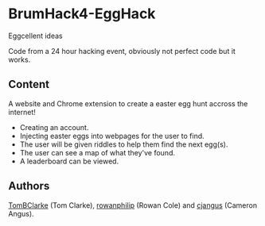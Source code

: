 # BrumHack4-EggHack
Eggcellent ideas

Code from a 24 hour hacking event, obviously not perfect code but it works.

## Content ##

A website and Chrome extension to create a easter egg hunt accross the internet!

* Creating an account.
* Injecting easter eggs into webpages for the user to find.
* The user will be given riddles to help them find the next egg(s).
* The user can see a map of what they've found.
* A leaderboard can be viewed.

## Authors ##

[TomBClarke](https://github.com/TomBClarke/) (Tom Clarke), [rowanphilip](https://github.com/rowanphilip) (Rowan Cole) and [cjangus](https://github.com/cjangus) (Cameron Angus).